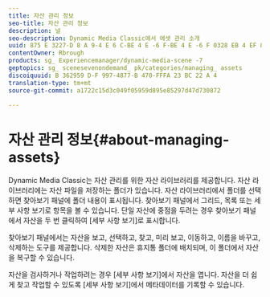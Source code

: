 ```yaml
---
title: 자산 관리 정보
seo-title: 자산 관리 정보
description: 널
seo-description: Dynamic Media Classic에서 에셋 관리 소개
uuid: 875 E 3227-D 8 A 9-4 E 6 C-BE 4 E -6 F-BE 4 E -6 F 0328 EB 4 EF 8
contentOwner: Rbrough
products: sg_ Experiencemanager/dynamic-media-scene -7
geptopics: sg_ scenesevenondemand_ pk/categories/managing_ assets
discoiquuid: B 362959 D-F 997-4877-B 470-FFFA 23 BC 22 A 4
translation-type: tm+mt
source-git-commit: a1722c15d3c049f05959d895e85297d47d730872

---
```



# 자산 관리 정보{#about-managing-assets}

Dynamic Media Classic는 자산 관리를 위한 자산 라이브러리를 제공합니다. 자산 라이브러리에는 자산 파일을 저장하는 폴더가 있습니다. 자산 라이브러리에서 폴더를 선택하면 찾아보기 패널에 폴더 내용이 표시됩니다. 찾아보기 패널에서 그리드, 목록 또는 세부 사항 보기로 항목을 볼 수 있습니다. 단일 자산에 중점을 두려는 경우 찾아보기 패널에서 자산을 두 번 클릭하여 [세부 사항 보기]로 표시합니다.

찾아보기 패널에서는 자산을 보고, 선택하고, 찾고, 미리 보고, 이동하고, 이름을 바꾸고, 삭제하는 도구를 제공합니다. 삭제한 자산은 휴지통 폴더에 배치되며, 이 폴더에서 자산을 복구할 수 있습니다.

자산을 검사하거나 작업하려는 경우 [세부 사항 보기]에서 자산을 엽니다. 자산을 더 쉽게 찾고 작업할 수 있도록 [세부 사항 보기]에서 메타데이터를 기록할 수 있습니다.
